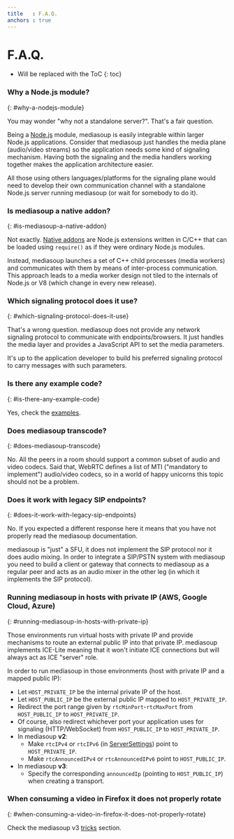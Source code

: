 ```yaml
---
title   : F.A.Q.
anchors : true
---
```



# F.A.Q.

* Will be replaced with the ToC
{: toc}


### Why a Node.js module?
{: #why-a-nodejs-module}

You may wonder "why not a standalone server?". That's a fair question.

Being a [Node.js](https://nodejs.org) module, mediasoup is easily integrable within larger Node.js applications. Consider that mediasoup just handles the media plane (audio/video streams) so the application needs some kind of signaling mechanism. Having both the signaling and the media handlers working together makes the application architecture easier.

All those using others languages/platforms for the signaling plane would need to develop their own communication channel with a standalone Node.js server running mediasoup (or wait for somebody to do it).


### Is mediasoup a native addon?
{: #is-mediasoup-a-native-addon}

Not exactly. [Native addons](https://nodejs.org/api/addons.html) are Node.js extensions written in C/C++ that can be loaded using `require()` as if they were ordinary Node.js modules.

Instead, mediasoup launches a set of C++ child processes (media workers) and communicates with them by means of inter-process communication. This approach leads to a media worker design not tiled to the internals of Node.js or V8 (which change in every new release).


### Which signaling protocol does it use?
{: #which-signaling-protocol-does-it-use}

That's a wrong question. mediasoup does not provide any network signaling protocol to communicate with endpoints/browsers. It just handles the media layer and provides a JavaScript API to set the media parameters.

It's up to the application developer to build his preferred signaling protocol to carry messages with such parameters.


### Is there any example code?
{: #is-there-any-example-code}

Yes, check the [examples](/documentation/examples/).


### Does mediasoup transcode?
{: #does-mediasoup-transcode}

No. All the peers in a room should support a common subset of audio and video codecs. Said that, WebRTC defines a list of MTI ("mandatory to implement") audio/video codecs, so in a world of happy unicorns this topic should not be a problem.


### Does it work with legacy SIP endpoints?
{: #does-it-work-with-legacy-sip-endpoints}

No. If you expected a different response here it means that you have not properly read the mediasoup documentation.

mediasoup is "just" a SFU, it does not implement the SIP protocol nor it does audio mixing. In order to integrate a SIP/PSTN system with mediasoup you need to build a client or gateway that connects to mediasoup as a regular peer and acts as an audio mixer in the other leg (in which it implements the SIP protocol).


### Running mediasoup in hosts with private IP (AWS, Google Cloud, Azure)
{: #running-mediasoup-in-hosts-with-private-ip}

Those environments run virtual hosts with private IP and provide mechanisms to route an external public IP into that private IP. mediasoup implements ICE-Lite meaning that it won't initiate ICE connections but will always act as ICE "server" role.

In order to run mediasoup in those environments (host with private IP and a mapped public IP):

* Let `HOST_PRIVATE_IP` be the internal private IP of the host.
* Let `HOST_PUBLIC_IP` be the external public IP mapped to `HOST_PRIVATE_IP`.
* Redirect the port range given by `rtcMinPort`-`rtcMaxPort` from `HOST_PUBLIC_IP` to `HOST_PRIVATE_IP`.
* Of course, also redirect whichever port your application uses for signaling (HTTP/WebSocket) from `HOST_PUBLIC_IP` to `HOST_PRIVATE_IP`.
* In mediasoup **v2**:
   * Make `rtcIPv4` or `rtcIPv6` (in [ServerSettings](/documentation/v2/mediasoup/api/#Server-ServerSettings)) point to `HOST_PRIVATE_IP`.
   * Make `rtcAnnouncedIPv4` or `rtcAnnouncedIPv6` point to `HOST_PUBLIC_IP`.
* In mediasoup **v3**:
   * Specify the corresponding `announcedIp` (pointing to `HOST_PUBLIC_IP`) when creating a transport.


### When consuming a video in Firefox it does not properly rotate
{: #when-consuming-a-video-in-firefox-it-does-not-properly-rotate}

Check the mediasoup v3 [tricks](/documentation/v3/mediasoup/tricks/#rtp-capabilities-filtering) section.
